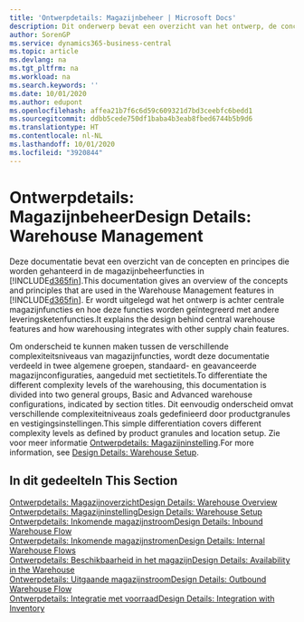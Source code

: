 ```yaml
---
title: 'Ontwerpdetails: Magazijnbeheer | Microsoft Docs'
description: Dit onderwerp bevat een overzicht van het ontwerp, de concepten en principes achter de magazijnbeheerfuncties in Business Central.
author: SorenGP
ms.service: dynamics365-business-central
ms.topic: article
ms.devlang: na
ms.tgt_pltfrm: na
ms.workload: na
ms.search.keywords: ''
ms.date: 10/01/2020
ms.author: edupont
ms.openlocfilehash: affea21b7f6c6d59c609321d7bd3ceebfc6bedd1
ms.sourcegitcommit: ddbb5cede750df1baba4b3eab8fbed6744b5b9d6
ms.translationtype: HT
ms.contentlocale: nl-NL
ms.lasthandoff: 10/01/2020
ms.locfileid: "3920844"
---
```

# <a name="design-details-warehouse-management"></a><span data-ttu-id="a18ba-103">Ontwerpdetails: Magazijnbeheer</span><span class="sxs-lookup"><span data-stu-id="a18ba-103">Design Details: Warehouse Management</span></span>
<span data-ttu-id="a18ba-104">Deze documentatie bevat een overzicht van de concepten en principes die worden gehanteerd in de magazijnbeheerfuncties in [!INCLUDE[d365fin](includes/d365fin_md.md)].</span><span class="sxs-lookup"><span data-stu-id="a18ba-104">This documentation gives an overview of the concepts and principles that are used in the Warehouse Management features in [!INCLUDE[d365fin](includes/d365fin_md.md)].</span></span> <span data-ttu-id="a18ba-105">Er wordt uitgelegd wat het ontwerp is achter centrale magazijnfuncties en hoe deze functies worden geïntegreerd met andere leveringsketenfuncties.</span><span class="sxs-lookup"><span data-stu-id="a18ba-105">It explains the design behind central warehouse features and how warehousing integrates with other supply chain features.</span></span>  

<span data-ttu-id="a18ba-106">Om onderscheid te kunnen maken tussen de verschillende complexiteitsniveaus van magazijnfuncties, wordt deze documentatie verdeeld in twee algemene groepen, standaard- en geavanceerde magazijnconfiguraties, aangeduid met sectietitels.</span><span class="sxs-lookup"><span data-stu-id="a18ba-106">To differentiate the different complexity levels of the warehousing, this documentation is divided into two general groups, Basic and Advanced warehouse configurations, indicated by section titles.</span></span> <span data-ttu-id="a18ba-107">Dit eenvoudig onderscheid omvat verschillende complexiteitniveaus zoals gedefinieerd door productgranules en vestigingsinstellingen.</span><span class="sxs-lookup"><span data-stu-id="a18ba-107">This simple differentiation covers different complexity levels as defined by product granules and location setup.</span></span> <span data-ttu-id="a18ba-108">Zie voor meer informatie [Ontwerpdetails: Magazijninstelling](design-details-warehouse-setup.md).</span><span class="sxs-lookup"><span data-stu-id="a18ba-108">For more information, see [Design Details: Warehouse Setup](design-details-warehouse-setup.md).</span></span>  

## <a name="in-this-section"></a><span data-ttu-id="a18ba-109">In dit gedeelte</span><span class="sxs-lookup"><span data-stu-id="a18ba-109">In This Section</span></span>  
[<span data-ttu-id="a18ba-110">Ontwerpdetails: Magazijnoverzicht</span><span class="sxs-lookup"><span data-stu-id="a18ba-110">Design Details: Warehouse Overview</span></span>](design-details-warehouse-overview.md)  
[<span data-ttu-id="a18ba-111">Ontwerpdetails: Magazijninstelling</span><span class="sxs-lookup"><span data-stu-id="a18ba-111">Design Details: Warehouse Setup</span></span>](design-details-warehouse-setup.md)  
[<span data-ttu-id="a18ba-112">Ontwerpdetails: Inkomende magazijnstroom</span><span class="sxs-lookup"><span data-stu-id="a18ba-112">Design Details: Inbound Warehouse Flow</span></span>](design-details-inbound-warehouse-flow.md)  
[<span data-ttu-id="a18ba-113">Ontwerpdetails: Inkomende magazijnstromen</span><span class="sxs-lookup"><span data-stu-id="a18ba-113">Design Details: Internal Warehouse Flows</span></span>](design-details-internal-warehouse-flows.md)  
[<span data-ttu-id="a18ba-114">Ontwerpdetails: Beschikbaarheid in het magazijn</span><span class="sxs-lookup"><span data-stu-id="a18ba-114">Design Details: Availability in the Warehouse</span></span>](design-details-availability-in-the-warehouse.md)  
[<span data-ttu-id="a18ba-115">Ontwerpdetails: Uitgaande magazijnstroom</span><span class="sxs-lookup"><span data-stu-id="a18ba-115">Design Details: Outbound Warehouse Flow</span></span>](design-details-outbound-warehouse-flow.md)  
[<span data-ttu-id="a18ba-116">Ontwerpdetails: Integratie met voorraad</span><span class="sxs-lookup"><span data-stu-id="a18ba-116">Design Details: Integration with Inventory</span></span>](design-details-integration-with-inventory.md)

